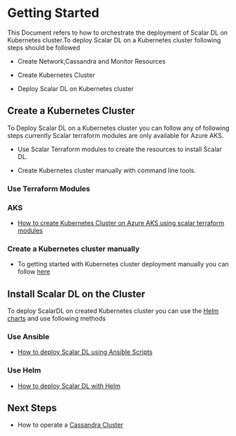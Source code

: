 # Getting Started

This Document refers to how to orchestrate the deployment of Scalar DL on Kubernetes cluster.To deploy Scalar DL on a Kubernetes cluster following steps should be followed

* Create Network,Cassandra and Monitor Resources

* Create Kubernetes Cluster

* Deploy Scalar DL on Kubernetes cluster

## Create a Kubernetes Cluster

To Deploy Scalar DL on a Kubernetes cluster you can follow any of following steps currently Scalar terraform modules are only available for Azure AKS.   

* Use Scalar Terraform modules to create the resources to install Scalar DL.

* Create Kubernetes cluster manually with command line tools. 

### Use Terraform Modules

### AKS

* [How to create Kubernetes Cluster on Azure AKS using scalar terraform modules](./ScalarDLonAKSTerraform.md) 

### Create a Kubernetes cluster manually 

* To getting started with Kubernetes cluster deployment manually you can follow [here](https://kubernetes.io/docs/setup/production-environment/turnkey/aws/)

## Install Scalar DL on the Cluster

To deploy ScalarDL on created Kubernetes cluster you can use the [Helm charts](../charts) and use following methods 

### Use Ansible

* [How to deploy Scalar DL using Ansible Scripts](ScalarDLonAzureAKS.md) 

### Use Helm

* [How to deploy Scalar DL with Helm](./DeployScalarDLHelm.md)

## Next Steps

* How to operate a [Cassandra Cluster](https://github.com/scalar-labs/scalar-terraform/blob/master/docs/CassandraOperation.md)